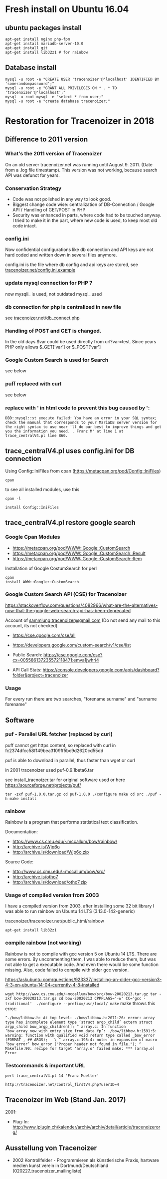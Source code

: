# Fresh install on Ubuntu 16.04

## ubuntu packages install
```
apt-get install nginx php-fpm
apt-get install mariadb-server-10.0
apt-get install git
apt-get install lib32z1 # for rainbow
```

## Database install

```
mysql -u root -e "CREATE USER 'tracenoizer'@'localhost' IDENTIFIED BY 'somerandompassword';"
mysql -u root -e "GRANT ALL PRIVILEGES ON * . * TO 'tracenoizer'@'localhost';"
mysql -u root mysql -e "select * from user;"
mysql -u root -e "create database tracenoizer;"
```


# Restoration for Tracenoizer in 2018

## Difference to 2011 version 

###  What's the 2011 version of Tracenoizer

On an old server tracenoizer.net was running until August 9. 2011. (Date from a .log file timestamp). This version was not working, because search API was defunct for years.

### Conservation Strategy

 * Code was not polished in any way to look good. 
 * Biggest change code wise: centralization of DB-Connection / Google API / Handling of GET/POST in PHP
 * Security was enhanced in parts, where code had to be touched anyway. I tried to make it in the part, where new code is used, to keep most old code intact. 

### config.ini

Now confidential configurations like db connection and API keys are not hard coded and written down in several files anymore.

config.ini is the file where db config and api keys are stored, see [tracenoizer.net/config.ini.example](tracenoizer.net/config.ini.example)

### update mysql connection for PHP 7

now mysqli_ is used, not outdated  mysql_ used

### db connection for php is centralized in new file

see [tracenoizer.net/db_connect.php](tracenoizer.net/db_connect.php)


### Handling of POST and GET is changed. 

In the old days $var could be used directly from url?var=test. Since years PHP only allows $_GET['var'] or $_POST['var'] 
 
### Google Custom Search is used for Search

see below

### puff replaced with curl

see below

### replace with &apos; in html code to prevent this bug caused by ':

```DBD::mysql::st execute failed: You have an error in your SQL syntax; check the manual that corresponds to your MariaDB server version for the right syntax to use near 'll do our best to improve things and get you the information you need. . Franz M' at line 1 at trace_centralV4.pl line 860.```
 

## trace_centralV4.pl uses config.ini for DB connection

Using Config::IniFiles from cpan (https://metacpan.org/pod/Config::IniFiles)

```
cpan
```

to see all installed modules, use this
```
cpan -l
```

```
install Config::IniFiles
```

## trace_centralV4.pl restore google search

### Google Cpan Modules

* https://metacpan.org/pod/WWW::Google::CustomSearch
* https://metacpan.org/pod/WWW::Google::CustomSearch::Result
* https://metacpan.org/pod/WWW::Google::CustomSearch::Item

Installation of Google CostumSearch for perl
```
cpan
install WWW::Google::CustomSearch
```

### Google Custom Search API (CSE) for Tracenoizer

https://stackoverflow.com/questions/4082966/what-are-the-alternatives-now-that-the-google-web-search-api-has-been-deprecated

Account of sammlung.tracenoizer@gmail.com (Do not send any mail to this account, its not checked)

 * https://cse.google.com/cse/all
 * https://developers.google.com/custom-search/v1/cse/list

 * Public Search: https://cse.google.com/cse?cx=005586137235572118471:emva1jwhri4
 * API Call Stats: https://console.developers.google.com/apis/dashboard?folder&project=tracenoizer


### Usage

For every run there are two searches,  "forename surname" and "surname forename"

## Software

### puf - Parallel URL fetcher (replaced by curl)

puff cannot get https content, so replaced with curl in fc2374dfcc58f149bea3109ff5bc9d2620cd55dd


puf is able to download in parallel, thus faster than wget or curl

in 2001 tracenoizer used puf-0.9.1beta6.tar

see install_tracnoizer.tar for original software used or here https://sourceforge.net/projects/puf/

`
tar -zxf puf-1.0.0.tar.gz
cd puf-1.0.0
./configure
make
cd src
./puf -h
make install
`



### rainbow

Rainbow is a program that performs statistical text classification.

Documentation:

 * https://www.cs.cmu.edu/~mccallum/bow/rainbow/
 * http://archive.is/Wjp6o
 * http://archive.is/download/Wjp6o.zip

Source Code:

 * http://www.cs.cmu.edu/~mccallum/bow/src/
 * http://archive.is/otho7
 * http://archive.is/download/otho7.zip

### Usage of compiled version from 2003

I have a compiled version from 2003, after installing some 32 bit library I was able to run rainbow on Ubuntu 14 LTS (3.13.0-142-generic)

tracenoizer/tracenoizer.net/public_html/rainbow
      
`
apt-get install lib32z1
`

### compile rainbow (not working)

Rainbow is not to compile with gcc version 5 on Ubuntu 14 LTS. There are some errors. By uncommenting them, I was able to reduce them, but was not able to get a executable code. And even there would be some function missing. Also, code failed to compile with older gcc version.

https://askubuntu.com/questions/923337/installing-an-older-gcc-version3-4-3-on-ubuntu-14-04-currently-4-8-installed

`
wget http://www.cs.cmu.edu/~mccallum/bow/src/bow-20020213.tar.gz
tar -zxf bow-20020213.tar.gz
cd bow-20020213
CPPFLAGS='-w' CC='gcc -traditional'  ./configure --prefix=/usr/local/
make
`
make throws this error:

`
^./bow/libbow.h: At top level:
./bow/libbow.h:2071:26: error: array type has incomplete element type ‘struct argp_child’
 extern struct argp_child bow_argp_children[];
                          ^
array.c: In function ‘bow_array_new_with_entry_size_from_data_fp’:
./bow/libbow.h:1591:5: warning: function with qualified void return type called
     _bow_error (FORMAT , ## ARGS);   \
     ^
array.c:195:4: note: in expansion of macro ‘bow_error’
    bow_error ("Proper header not found in file.");
    ^
Makefile:90: recipe for target 'array.o' failed
make: *** [array.o] Error 
`

### Testcommands & important URL

```
perl trace_centralV4.pl 14 'Franz Mueller'
```

```
http://tracenoizer.net/control_firstV4.php?userID=4
```



## Tracenoizer im Web (Stand Jan. 2017)

2001:

 * Plug-In: http://www.iplugin.ch/kalender/archiv/archiv/detail/article/tracenoizerorg/

## Ausstellung von Tracenoizer

 * 2002 Kontrollfelder - Programmieren als künstlerische Praxis, hartware medien kunst verein in Dortmund/Deutschland (020227_tracenoizer_mailingliste)

